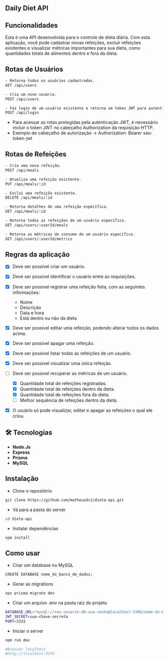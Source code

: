 ## Daily Diet API

## Funcionalidades

Esta é uma API desenvolvida para o controle de dieta diária. Com esta aplicação, você pode cadastrar novas refeições, excluir refeições existentes e visualizar métricas importantes para sua dieta, como quantidades totais de alimentos dentro e fora da dieta.

## Rotas de Usuários
```Bash
- Retorna todos os usuários cadastrados.
GET /api/users
```
```Bash
- Cria um novo usuário.
POST /api/users
```
```Bash
- Faz login de um usuário existente e retorna um token JWT para autenticação.
POST /api/login
```

- Para acessar as rotas protegidas pela autenticação JWT, é necessário incluir o token JWT no cabeçalho Authorization da requisição HTTP.
- Exemplo de cabeçalho de autorização -> Authorization: Bearer seu-token-jwt

## Rotas de Refeições
```Bash
- Cria uma nova refeição.
POST /api/meals
```
```Bash
- Atualiza uma refeição existente.
PUT /api/meals/:id
```
```Bash
- Exclui uma refeição existente.
DELETE /api/meals/:id
```
```Bash
- Retorna detalhes de uma refeição específica.
GET /api/meals/:id
```
```Bash
- Retorna todas as refeições de um usuário específico.
GET /api/users/:userId/meals
```
```Bash
- Retorna as métricas de consumo de um usuário específico.
GET /api/users/:userId/metrics
```

## Regras da aplicação

- [x] Deve ser possível criar um usuário.
- [x] Deve ser possível identificar o usuário entre as requisições.
- [x] Deve ser possível registrar uma refeição feita, com as seguintes informações:
  - Nome
  - Descrição
  - Data e hora
  - Está dentro ou não da dieta

- [x] Deve ser possível editar uma refeição, podendo alterar todos os dados acima.
- [x] Deve ser possível apagar uma refeição.
- [x] Deve ser possível listar todas as refeições de um usuário.
- [x] Deve ser possível visualizar uma única refeição.
- [ ] Deve ser possível recuperar as métricas de um usuário.
  - [x] Quantidade total de refeições registradas.
  - [x] Quantidade total de refeições dentro da dieta.
  - [x] Quantidade total de refeições fora da dieta.
  - [ ] Melhor sequência de refeições dentro da dieta.
- [x] O usuário só pode visualizar, editar e apagar as refeições o qual ele criou.

## :hammer_and_wrench: Tecnologias

* **Node.Js**
* **Express**
* **Prisma**
* **MySQL**

## Instalação

- Clone o repositório
```Bash
git clone https://github.com/matheusdc1/dieta-api.git
```

- Vá para a pasta do server
```Bash
cd dieta-api
```

- Instalar dependências
```Bash
npm install
```
## Como usar

- Criar um database no MySQL 

```Bash
CREATE DATABASE nome_do_banco_de_dados;
```
- Gerar as migrations
```Bash
npx prisma migrate dev
```
- Criar um arquivo .env na pasta raiz do projeto
```Bash
DATABASE_URL="mysql://seu-usuario-db:sua-senha@localhost:3306/nome-do-banco-de-dados"
JWT_SECRET=sua-chave-secreta
PORT=3333
```

- Iniciar o server
```Bash
npm run dev
```
```Bash
#Acessar localhost
#http://localhost:3333
```